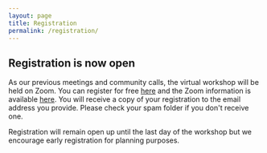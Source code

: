 ```yaml
---
layout: page
title: Registration
permalink: /registration/
---
```


## Registration is now open

As our previous meetings and community calls, the virtual workshop will be held on Zoom. You can register for free [here](https://forms.gle/P31PaQykLWqe1MKm8) and the Zoom information is available [here](https://us-rse.org/virtual-workshop-2021/connect/). You will receive a copy of your registration to the email address you provide. Please check your spam folder if you don't receive one.

Registration will remain open up until the last day of the workshop but we encourage early registration for planning purposes.
